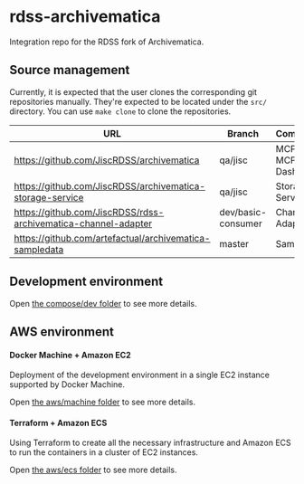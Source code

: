 # rdss-archivematica

Integration repo for the RDSS fork of Archivematica.

## Source management

Currently, it is expected that the user clones the corresponding git
repositories manually. They're expected to be located under the `src/`
directory. You can use `make clone` to clone the repositories.

URL | Branch | Components
--- | ------ | ----------
https://github.com/JiscRDSS/archivematica | qa/jisc | MCPServer, MCPClient, Dashboard
https://github.com/JiscRDSS/archivematica-storage-service | qa/jisc | Storage Service
https://github.com/JiscRDSS/rdss-archivematica-channel-adapter | dev/basic-consumer | Channel Adapter
https://github.com/artefactual/archivematica-sampledata | master | Sample data

## Development environment

Open [the compose/dev folder](compose/dev) to see more details.

## AWS environment

#### Docker Machine + Amazon EC2

Deployment of the development environment in a single EC2 instance supported by Docker Machine.

Open [the aws/machine folder](aws/machine) to see more details.

#### Terraform + Amazon ECS

Using Terraform to create all the necessary infrastructure and Amazon ECS to run the containers in a cluster of EC2 instances.

Open [the aws/ecs folder](aws/ecs) to see more details.
